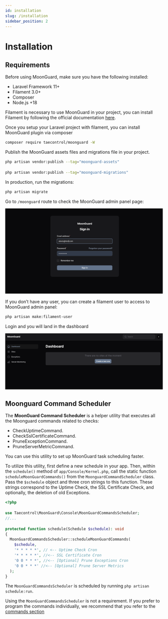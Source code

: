 ```yaml
---
id: installation
slug: /installation
sidebar_position: 2
---
```


# Installation

## Requirements

Before using MoonGuard, make sure you have the following installed:

- Laravel Framework 11+
- Filament 3.0+
- Composer
- Node.js +18

Filament is necessary to use MoonGuard in your project, you can install Filament
by following the official documentation [here](https://filamentphp.com/docs/3.x/panels/installation).


Once you setup your Laravel project with filament, you can install MoonGuard
plugin via composer

```bash
composer require taecontrol/moonguard -W
```

Publish the MoonGuard assets files and migrations file in your project.

```bash
php artisan vendor:publish --tag="moonguard-assets"

php artisan vendor:publish --tag="moonguard-migrations"
```

In production, run the migrations:

```bash
php artisan migrate
```

Go to `/moonguard` route to check the MoonGuard admin panel page:

![login](./installation/login.png)

If you don’t have any user, you can create a filament user to access to MoonGuard
admin panel:

```bash
php artisan make:filament-user
```

 Login and you will land in the dashboard

![dasboard](./installation/dashboard.png)

## Moonguard Command Scheduler

The **MoonGuard Command Scheduler** is a helper utility that executes all the
Moonguard commands related to checks:

- CheckUptimeCommand.
- CheckSslCertificateCommand.
- PruneExceptionCommand.
- PruneServerMetricCommand.

You can use this utility to set up MoonGuard task scheduling faster.

To utilize this utility, first define a new schedule in your app. Then, within
the `schedule()` method of `app/Console/Kernel.php`, call the static function
`scheduleMoonGuardCommands()` from the `MoonguardCommandScheduler` class. Pass the
`$schedule` object and three cron strings to this function. These strings
correspond to the Uptime Check, the SSL Certificate Check, and optionally, the
deletion of old Exceptions.

```php
<?php

use Taecontrol\MoonGuard\Console\MoonGuardCommandsScheduler;
//...

protected function schedule(Schedule $schedule): void
{
  MoonGuardCommandsScheduler::scheduleMoonGuardCommands(
    $schedule,
    '* * * * *', // <-- Uptime Check Cron
    '* * * * *', //<-- SSL Certificate Cron
    '0 0 * * *', //<-- [Optional] Prune Exceptions Cron
    '0 0 * * *' //<-- [Optional] Prune Server Metrics
  );
}
```

The `MoonGuardCommandsScheduler` is scheduled by running `php artisan schedule:run`.

Using the `MoonGuardCommandsScheduler` is not a requirement. If you prefer to program
the commands individually, we recommend that you refer to the [commands section](./commands.md)


